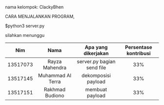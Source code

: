 nama kelompok: ClackyBhen

CARA MENJALANKAN PROGRAM,

$python3 server.py

silahkan menunggu

| Nim | Nama | Apa yang dikerjakan | Persentase kontribusi | 
| :---: | :---: | :---: | :---: |
| 13517073 | Rayza Mahendra | server.py bagian send file | 33% |
| 13517145 | Muhammad Al Terra | dekomposisi payload | 33% |
| 13517151 | Rakhmad Budiono | membuat payload | 33% |


